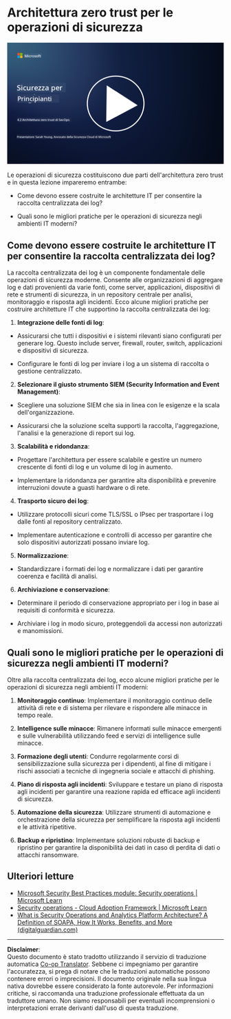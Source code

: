 <!--
CO_OP_TRANSLATOR_METADATA:
{
  "original_hash": "45bbdc114e70936816b0b3e7c40189cf",
  "translation_date": "2025-09-03T21:21:18+00:00",
  "source_file": "4.2 SecOps zero trust architecture.md",
  "language_code": "it"
}
-->
# Architettura zero trust per le operazioni di sicurezza

[![Guarda il video](../../translated_images/4-2_placeholder.20e2345a0848364aaf73ddda28f676a3d9980843c51a0050774b268037db079d.it.png)](https://learn-video.azurefd.net/vod/player?id=8a2c36d9-8117-4576-ad5b-787667d13603)

Le operazioni di sicurezza costituiscono due parti dell'architettura zero trust e in questa lezione impareremo entrambe:

- Come devono essere costruite le architetture IT per consentire la raccolta centralizzata dei log?

- Quali sono le migliori pratiche per le operazioni di sicurezza negli ambienti IT moderni?

## Come devono essere costruite le architetture IT per consentire la raccolta centralizzata dei log?

La raccolta centralizzata dei log è un componente fondamentale delle operazioni di sicurezza moderne. Consente alle organizzazioni di aggregare log e dati provenienti da varie fonti, come server, applicazioni, dispositivi di rete e strumenti di sicurezza, in un repository centrale per analisi, monitoraggio e risposta agli incidenti. Ecco alcune migliori pratiche per costruire architetture IT che supportino la raccolta centralizzata dei log:

1. **Integrazione delle fonti di log**:

- Assicurarsi che tutti i dispositivi e i sistemi rilevanti siano configurati per generare log. Questo include server, firewall, router, switch, applicazioni e dispositivi di sicurezza.

- Configurare le fonti di log per inviare i log a un sistema di raccolta o gestione centralizzato.

2. **Selezionare il giusto strumento SIEM (Security Information and Event Management)**:

- Scegliere una soluzione SIEM che sia in linea con le esigenze e la scala dell'organizzazione.

- Assicurarsi che la soluzione scelta supporti la raccolta, l'aggregazione, l'analisi e la generazione di report sui log.

3. **Scalabilità e ridondanza**:

- Progettare l'architettura per essere scalabile e gestire un numero crescente di fonti di log e un volume di log in aumento.

- Implementare la ridondanza per garantire alta disponibilità e prevenire interruzioni dovute a guasti hardware o di rete.

4. **Trasporto sicuro dei log**:

- Utilizzare protocolli sicuri come TLS/SSL o IPsec per trasportare i log dalle fonti al repository centralizzato.

- Implementare autenticazione e controlli di accesso per garantire che solo dispositivi autorizzati possano inviare log.

5. **Normalizzazione**:

- Standardizzare i formati dei log e normalizzare i dati per garantire coerenza e facilità di analisi.

6. **Archiviazione e conservazione**:

- Determinare il periodo di conservazione appropriato per i log in base ai requisiti di conformità e sicurezza.

- Archiviare i log in modo sicuro, proteggendoli da accessi non autorizzati e manomissioni.

## Quali sono le migliori pratiche per le operazioni di sicurezza negli ambienti IT moderni?

Oltre alla raccolta centralizzata dei log, ecco alcune migliori pratiche per le operazioni di sicurezza negli ambienti IT moderni:

1. **Monitoraggio continuo**: Implementare il monitoraggio continuo delle attività di rete e di sistema per rilevare e rispondere alle minacce in tempo reale.

2. **Intelligence sulle minacce**: Rimanere informati sulle minacce emergenti e sulle vulnerabilità utilizzando feed e servizi di intelligence sulle minacce.

3. **Formazione degli utenti**: Condurre regolarmente corsi di sensibilizzazione sulla sicurezza per i dipendenti, al fine di mitigare i rischi associati a tecniche di ingegneria sociale e attacchi di phishing.

4. **Piano di risposta agli incidenti**: Sviluppare e testare un piano di risposta agli incidenti per garantire una reazione rapida ed efficace agli incidenti di sicurezza.

5. **Automazione della sicurezza**: Utilizzare strumenti di automazione e orchestrazione della sicurezza per semplificare la risposta agli incidenti e le attività ripetitive.

6. **Backup e ripristino**: Implementare soluzioni robuste di backup e ripristino per garantire la disponibilità dei dati in caso di perdita di dati o attacchi ransomware.

## Ulteriori letture

- [Microsoft Security Best Practices module: Security operations | Microsoft Learn](https://learn.microsoft.com/security/operations/security-operations-videos-and-decks?WT.mc_id=academic-96948-sayoung)
- [Security operations - Cloud Adoption Framework | Microsoft Learn](https://learn.microsoft.com/azure/cloud-adoption-framework/secure/security-operations?WT.mc_id=academic-96948-sayoung)
- [What is Security Operations and Analytics Platform Architecture? A Definition of SOAPA, How It Works, Benefits, and More (digitalguardian.com)](https://www.digitalguardian.com/blog/what-security-operations-and-analytics-platform-architecture-definition-soapa-how-it-works#:~:text=All%20in%20all%2C%20security%20operations%20and%20analytics%20platform,become%20more%20efficient%20and%20operative%20with%20your%20security.)

---

**Disclaimer**:  
Questo documento è stato tradotto utilizzando il servizio di traduzione automatica [Co-op Translator](https://github.com/Azure/co-op-translator). Sebbene ci impegniamo per garantire l'accuratezza, si prega di notare che le traduzioni automatiche possono contenere errori o imprecisioni. Il documento originale nella sua lingua nativa dovrebbe essere considerato la fonte autorevole. Per informazioni critiche, si raccomanda una traduzione professionale effettuata da un traduttore umano. Non siamo responsabili per eventuali incomprensioni o interpretazioni errate derivanti dall'uso di questa traduzione.